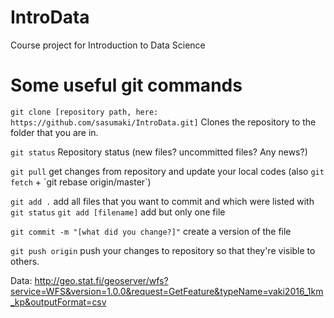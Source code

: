 # IntroData
Course project for Introduction to Data Science

# Some useful git commands

`git clone [repository path, here: https://github.com/sasumaki/IntroData.git]` Clones the repository to the folder that you are in.

`git status` Repository status (new files? uncommitted files? Any news?)

`git pull` get changes from repository and update your local codes (also `git fetch` + ´git rebase origin/master`)

`git add .` add all files that you want to commit and which were listed with `git status`
`git add [filename]` add but only one file

`git commit -m "[what did you change?]"` create a version of the file

`git push origin` push your changes to repository so that they're visible to others.

Data: http://geo.stat.fi/geoserver/wfs?service=WFS&version=1.0.0&request=GetFeature&typeName=vaki2016_1km_kp&outputFormat=csv


